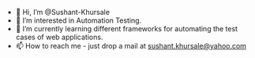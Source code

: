 - 👋 Hi, I’m @Sushant-Khursale
- 👀 I’m interested in Automation Testing.
- 🌱 I’m currently learning different frameworks for automating the test cases of web applications.
- 📫 How to reach me - just drop a mail at sushant.khursale@yahoo.com

<!---
Sushant-Khursale/Sushant-Khursale is a ✨ special ✨ repository because its `README.md` (this file) appears on your GitHub profile.
You can click the Preview link to take a look at your changes.
--->
